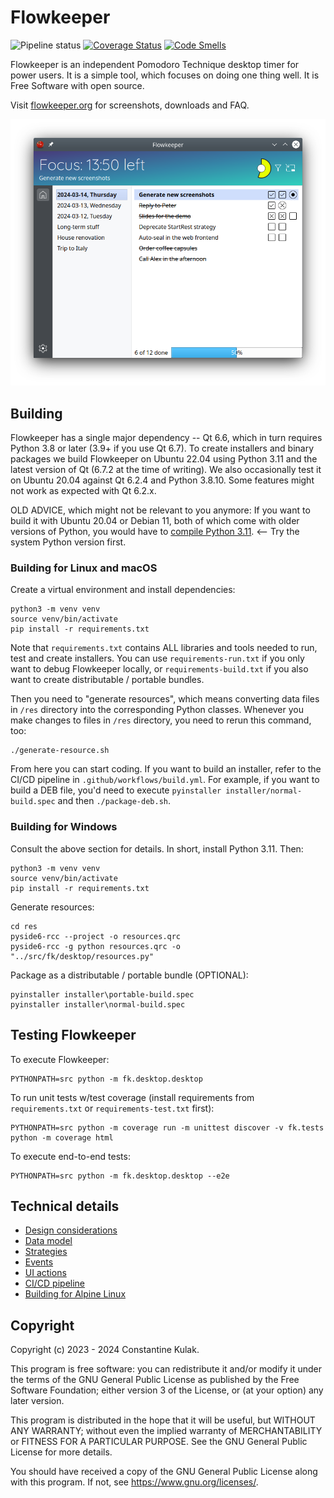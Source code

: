 # Flowkeeper

![Pipeline status](https://github.com/flowkeeper-org/fk-desktop/actions/workflows/main.yml/badge.svg?branch=main "Pipeline status")
[![Coverage Status](https://coveralls.io/repos/github/flowkeeper-org/fk-desktop/badge.svg?branch=main)](https://coveralls.io/github/flowkeeper-org/fk-desktop?branch=main)
[![Code Smells](https://sonarcloud.io/api/project_badges/measure?project=flowkeeper-org_fk-desktop&metric=code_smells)](https://sonarcloud.io/summary/new_code?id=flowkeeper-org_fk-desktop)

Flowkeeper is an independent Pomodoro Technique desktop timer for power users. It is a 
simple tool, which focuses on doing one thing well. It is Free Software with open source. 

Visit [flowkeeper.org](https://flowkeeper.org) for screenshots, downloads and FAQ.

![Flowkeeper screenshot](fk-simple.png "Flowkeeper screenshot")

## Building

Flowkeeper has a single major dependency -- Qt 6.6, which in turn requires Python 3.8 or later (3.9+ if you
use Qt 6.7). To create installers and binary packages we build Flowkeeper on Ubuntu 22.04 using Python 3.11 
and the latest version of Qt (6.7.2 at the time of writing). We also occasionally test it on Ubuntu 20.04 
against Qt 6.2.4 and Python 3.8.10. Some features might not work as expected with Qt 6.2.x.

OLD ADVICE, which might not be relevant to you anymore: If you want to build it with Ubuntu 20.04 or Debian 11, 
both of which come with older versions of Python, you would have to 
[compile Python 3.11](https://fostips.com/install-python-3-10-debian-11/). <-- Try the system Python version 
first. 

### Building for Linux and macOS

Create a virtual environment and install dependencies:

```shell
python3 -m venv venv
source venv/bin/activate
pip install -r requirements.txt
```

Note that `requirements.txt` contains ALL libraries and tools needed to run, test and
create installers. You can use `requirements-run.txt` if you only want to debug
Flowkeeper locally, or `requirements-build.txt` if you also want to create distributable /
portable bundles.

Then you need to "generate resources", which means converting data files in `/res` directory into
the corresponding Python classes. Whenever you make changes to files in `/res` directory, you need
to rerun this command, too:

```shell
./generate-resource.sh
```

From here you can start coding. If you want to build an installer, refer to the CI/CD pipeline in
`.github/workflows/build.yml`. For example, if you want to build a DEB file, you'd need to execute 
`pyinstaller installer/normal-build.spec` and then `./package-deb.sh`. 

### Building for Windows

Consult the above section for details. In short, install Python 3.11. Then:

```shell
python3 -m venv venv
source venv/bin/activate
pip install -r requirements.txt
```

Generate resources:

```shell
cd res
pyside6-rcc --project -o resources.qrc
pyside6-rcc -g python resources.qrc -o "../src/fk/desktop/resources.py"
```

Package as a distributable / portable bundle (OPTIONAL):

```shell
pyinstaller installer\portable-build.spec
pyinstaller installer\normal-build.spec
```

## Testing Flowkeeper

To execute Flowkeeper:

```shell
PYTHONPATH=src python -m fk.desktop.desktop
```

To run unit tests w/test coverage (install requirements from 
`requirements.txt` or `requirements-test.txt` first):

```shell
PYTHONPATH=src python -m coverage run -m unittest discover -v fk.tests
python -m coverage html
```

To execute end-to-end tests:

```shell
PYTHONPATH=src python -m fk.desktop.desktop --e2e
```

## Technical details

- [Design considerations](doc/design.md)
- [Data model](doc/data-model.md)
- [Strategies](doc/strategies.md)
- [Events](doc/events.md)
- [UI actions](doc/actions.md)
- [CI/CD pipeline](doc/pipeline.md)
- [Building for Alpine Linux](doc/build-alpine.md)

## Copyright

Copyright (c) 2023 - 2024 Constantine Kulak.

This program is free software: you can redistribute it and/or modify
it under the terms of the GNU General Public License as published by
the Free Software Foundation; either version 3 of the License, or
(at your option) any later version.

This program is distributed in the hope that it will be useful,
but WITHOUT ANY WARRANTY; without even the implied warranty of
MERCHANTABILITY or FITNESS FOR A PARTICULAR PURPOSE.  See the
GNU General Public License for more details.

You should have received a copy of the GNU General Public License
along with this program.  If not, see <https://www.gnu.org/licenses/>.
